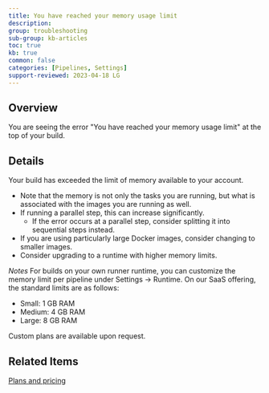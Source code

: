 ```yaml
---
title: You have reached your memory usage limit
description: 
group: troubleshooting
sub-group: kb-articles
toc: true
kb: true
common: false
categories: [Pipelines, Settings]
support-reviewed: 2023-04-18 LG
---
```


## Overview

You are seeing the error "You have reached your memory usage limit" at the top
of your build.

## Details

Your build has exceeded the limit of memory available to your account.

  * Note that the memory is not only the tasks you are running, but what is associated with the images you are running as well.
  * If running a parallel step, this can increase significantly. 
    * If the error occurs at a parallel step, consider splitting it into sequential steps instead.
  * If you are using particularly large Docker images, consider changing to smaller images.
  * Consider upgrading to a runtime with higher memory limits.

_Notes_ For builds on your own runner runtime, you can customize the memory
limit per pipeline under Settings -> Runtime. On our SaaS offering, the
standard limits are as follows:

  * Small: 1 GB RAM
  * Medium: 4 GB RAM
  * Large: 8 GB RAM

Custom plans are available upon request.

## Related Items

[Plans and pricing](https://codefresh.io/pricing/)

